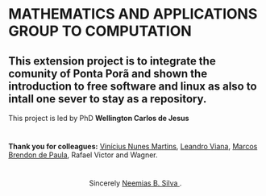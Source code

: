 # MATHEMATICS AND APPLICATIONS GROUP TO COMPUTATION

## This extension project is to integrate the comunity of Ponta Porã and shown the introduction to free software and linux as also to intall one sever to stay as a repository.

This project is led by PhD **Wellington Carlos de Jesus**

#
**Thank you for colleagues:** [Vinícius Nunes Martins](https://github.com/ViniciusNunesMartins), [Leandro Viana](https://github.com/leandrocodes), [Marcos Brendon de Paula](https://github.com/WinDeveloper), Rafael Victor and Wagner.
#

<p align="center">Sincerely <a href="https://github.com/neemiasbsilva"> Neemias B. Silva </a>.</p>